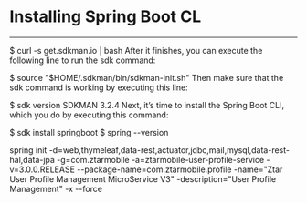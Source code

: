 # Installing Spring Boot CL
---
$ curl -s get.sdkman.io | bash
After it finishes, you can execute the following line to run the sdk command:

$ source "$HOME/.sdkman/bin/sdkman-init.sh"
Then make sure that the sdk command is working by executing this line:

$ sdk version
SDKMAN 3.2.4
Next, it’s time to install the Spring Boot CLI, which you do by executing this command:

$ sdk install springboot
$ spring --version

spring init -d=web,thymeleaf,data-rest,actuator,jdbc,mail,mysql,data-rest-hal,data-jpa -g=com.ztarmobile -a=ztarmobile-user-profile-service -v=3.0.0.RELEASE --package-name=com.ztarmobile.profile -name="Ztar User Profile Management MicroService V3" -description="User Profile Management" -x --force
